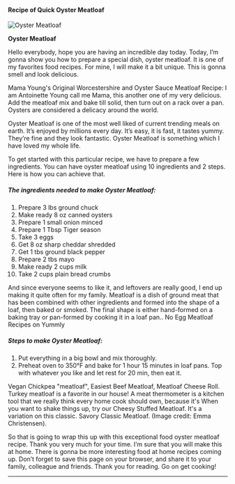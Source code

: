             

#### Recipe of Quick Oyster Meatloaf

![Oyster Meatloaf](https://img-global.cpcdn.com/recipes/68485a517537560b/751x532cq70/oyster-meatloaf-recipe-main-photo.jpg)

**Oyster Meatloaf**

Hello everybody, hope you are having an incredible day today. Today, I’m gonna show you how to prepare a special dish, oyster meatloaf. It is one of my favorites food recipes. For mine, I will make it a bit unique. This is gonna smell and look delicious.

Mama Young's Original Worcestershire and Oyster Sauce Meatloaf Recipe: I am Antoinette Young call me Mama, this another one of my very delicious. Add the meatloaf mix and bake till solid, then turn out on a rack over a pan. Oysters are considered a delicacy around the world.

Oyster Meatloaf is one of the most well liked of current trending meals on earth. It’s enjoyed by millions every day. It’s easy, it is fast, it tastes yummy. They’re fine and they look fantastic. Oyster Meatloaf is something which I have loved my whole life.

To get started with this particular recipe, we have to prepare a few ingredients. You can have oyster meatloaf using 10 ingredients and 2 steps. Here is how you can achieve that.

##### The ingredients needed to make Oyster Meatloaf:

1.  Prepare 3 lbs ground chuck
2.  Make ready 8 oz canned oysters
3.  Prepare 1 small onion minced
4.  Prepare 1 Tbsp Tiger season
5.  Take 3 eggs
6.  Get 8 oz sharp cheddar shredded
7.  Get 1 tbs ground black pepper
8.  Prepare 2 tbs mayo
9.  Make ready 2 cups milk
10.  Take 2 cups plain bread crumbs

And since everyone seems to like it, and leftovers are really good, I end up making it quite often for my family. Meatloaf is a dish of ground meat that has been combined with other ingredients and formed into the shape of a loaf, then baked or smoked. The final shape is either hand-formed on a baking tray or pan-formed by cooking it in a loaf pan.. No Egg Meatloaf Recipes on Yummly

##### Steps to make Oyster Meatloaf:

1.  Put everything in a big bowl and mix thoroughly.
2.  Preheat oven to 350°F and bake for 1 hour 15 minutes in loaf pans. Top with whatever you like and let rest for 20 min, then eat it.

Vegan Chickpea "meatloaf", Easiest Beef Meatloaf, Meatloaf Cheese Roll. Turkey meatloaf is a favorite in our house! A meat thermometer is a kitchen tool that we really think every home cook should own, because it's When you want to shake things up, try our Cheesy Stuffed Meatloaf. It's a variation on this classic. Savory Classic Meatloaf. (Image credit: Emma Christensen).

So that is going to wrap this up with this exceptional food oyster meatloaf recipe. Thank you very much for your time. I’m sure that you will make this at home. There is gonna be more interesting food at home recipes coming up. Don’t forget to save this page on your browser, and share it to your family, colleague and friends. Thank you for reading. Go on get cooking!

* * *